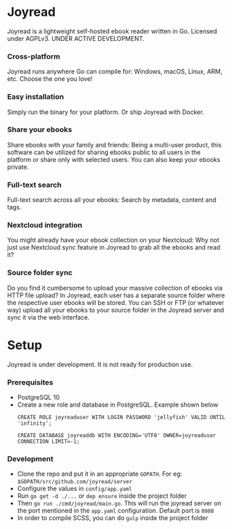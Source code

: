 # Joyread
Joyread is a lightweight self-hosted ebook reader written in Go. Licensed under AGPLv3. UNDER ACTIVE DEVELOPMENT.

### Cross-platform
Joyread runs anywhere Go can compile for: Windows, macOS, Linux, ARM, etc. Choose the one you love!

### Easy installation
Simply run the binary for your platform. Or ship Joyread with Docker.

### Share your ebooks
Share ebooks with your family and friends: Being a multi-user product, this software can be utilized for sharing ebooks public to all users in the platform or share only with selected users. You can also keep your ebooks private.
 
### Full-text search
Full-text search across all your ebooks: Search by metadata, content and tags.

### Nextcloud integration
You might already have your ebook collection on your Nextcloud: Why not just use Nextcloud sync feature in Joyread to grab all the ebooks and read it?

### Source folder sync
Do you find it cumbersome to upload your massive collection of ebooks via HTTP file upload? In Joyread, each user has a separate source folder where the respective user ebooks will be stored. You can SSH or FTP (or whatever way) upload all your ebooks to your source folder in the Joyread server and sync it via the web interface.

# Setup
Joyread is under development. It is not ready for production use.
### Prerequisites
 - PostgreSQL 10
 - Create a new role and database in PostgreSQL. Example shown below
   ```
   CREATE ROLE joyreaduser WITH LOGIN PASSWORD 'jellyfish' VALID UNTIL 'infinity';
 
   CREATE DATABASE joyreaddb WITH ENCODING='UTF8' OWNER=joyreaduser CONNECTION LIMIT=-1;
   ```
 ### Development
  - Clone the repo and put it in an appropriate `GOPATH`. For eg: `$GOPATH/src/github.com/joyread/server`
  - Configure the values in `config/app.yaml`
  - Run `go get -d ./...` or `dep ensure` inside the project folder
  - Then `go run ./cmd/joyread/main.go`. This will run the joyread server on the port mentioned in the `app.yaml` configuration. Default port is `8080`
  - In order to compile SCSS, you can do `gulp` inside the project folder
